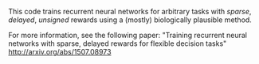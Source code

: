 This code trains recurrent neural networks for arbitrary tasks with *sparse*, *delayed*, *unsigned* rewards using a (mostly) biologically plausible method. 

For more information, see the following paper:
"Training recurrent neural networks with sparse, delayed rewards for flexible decision tasks" http://arxiv.org/abs/1507.08973
